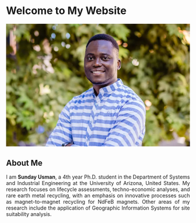 # Welcome to My Website

![Profile Image](assets/images/profile-picture.jpg)

## About Me
<div style="text-align: justify;">
I am <strong>Sunday Usman</strong>, a 4th year Ph.D. student in the Department of Systems and Industrial Engineering at the University of Arizona, United States. My research focuses on lifecycle assessments, techno-economic analyses, and rare earth metal recycling, with an emphasis on innovative processes such as magnet-to-magnet recycling for NdFeB magnets. Other areas of my research include the application of Geographic Information Systems for site suitability analysis.
</div>
